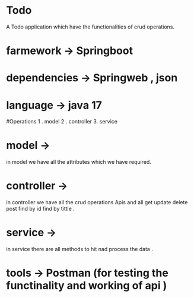 # Todo
A Todo application which have the functionalities of crud operations.
# farmework -> Springboot
# dependencies -> Springweb , json
# language -> java 17
#Operations 
1 . model
2 . controller
3. service
# model ->
in model we have all the attributes which we have required.
# controller -> 
in controller we have all the crud operations Apis and all get update delete post find by id find by tittle .
# service -> 
in service there are all methods to hit nad process the data .
# tools -> Postman (for testing the functinality and working of api  )
